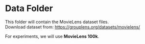 # Data Folder

This folder will contain the MovieLens dataset files.  
Download dataset from: https://grouplens.org/datasets/movielens/  

For experiments, we will use **MovieLens 100k**. 

